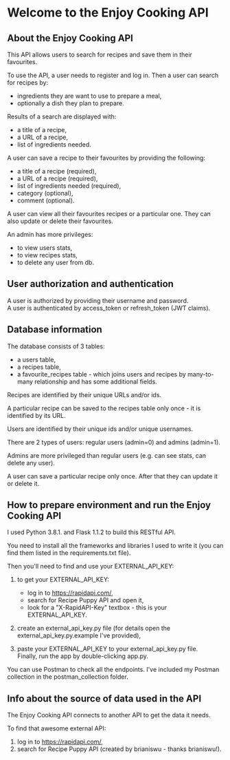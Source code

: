 # Welcome to the Enjoy Cooking API
 
## About the Enjoy Cooking API
This API allows users to search for recipes and save them in their favourites.  
  
To use the API, a user needs to register and log in. Then a user can search for recipes by:  
  - ingredients they are want to use to prepare a meal,  
  - optionally a dish they plan to prepare.  

Results of a search are displayed with:  
  - a title of a recipe,  
  - a URL of a recipe,  
  - list of ingredients needed.  
  
A user can save a recipe to their favourites by providing the following:  
  - a title of a recipe (required),  
  - a URL of a recipe (required),  
  - list of ingredients needed (required),  
  - category (optional),  
  - comment (optional).  
  
A user can view all their favourites recipes or a particular one. They can also update or delete their favourites.   
  
An admin has more privileges:  
  - to view users stats,
  - to view recipes stats,  
  - to delete any user from db.

## User authorization and authentication
A user is authorized by providing their username and password.  
A user is authenticated by access_token or refresh_token (JWT claims).

## Database information
The database consists of 3 tables:  
  - a users table,  
  - a recipes table,  
  - a favourite_recipes table - which joins users and recipes by many-to-many relationship and has some additional fields.    

Recipes are identified by their unique URLs and/or ids.  

A particular recipe can be saved to the recipes table only once - it is identified by its URL.  

Users are identified by their unique ids and/or unique usernames.  

There are 2 types of users: regular users (admin=0) and admins (admin=1).  

Admins are more privileged than regular users (e.g. can see stats, can delete any user).   

A user can save a particular recipe only once. After that they can update it or delete it.

## How to prepare environment and run the Enjoy Cooking API
I used Python 3.8.1. and Flask 1.1.2 to build this RESTful API.  

You need to install all the frameworks and libraries I used to write it (you can find them listed in the requirements.txt file).  

Then you'll need to find and use your EXTERNAL_API_KEY:  
  1. to get your EXTERNAL_API_KEY:  
        - log in to <https://rapidapi.com/>,   
        - search for Recipe Puppy API and open it,  
        - look for a "X-RapidAPI-Key" textbox - this is your EXTERNAL_API_KEY.    
  
  2. create an external_api_key.py file (for details open the external_api_key.py.example I've provided),  
  
  3. paste your EXTERNAL_API_KEY to your external_api_key.py file.  
Finally, run the app by double-clicking app.py.  
  
You can use Postman to check all the endpoints. I've included my Postman collection in the postman_collection folder.

## Info about the source of data used in the API
The Enjoy Cooking API connects to another API to get the data it needs. 

To find that awesome external API:  
  1. log in to <https://rapidapi.com/>,  
  2. search for Recipe Puppy API (created by brianiswu - thanks brianiswu!). 